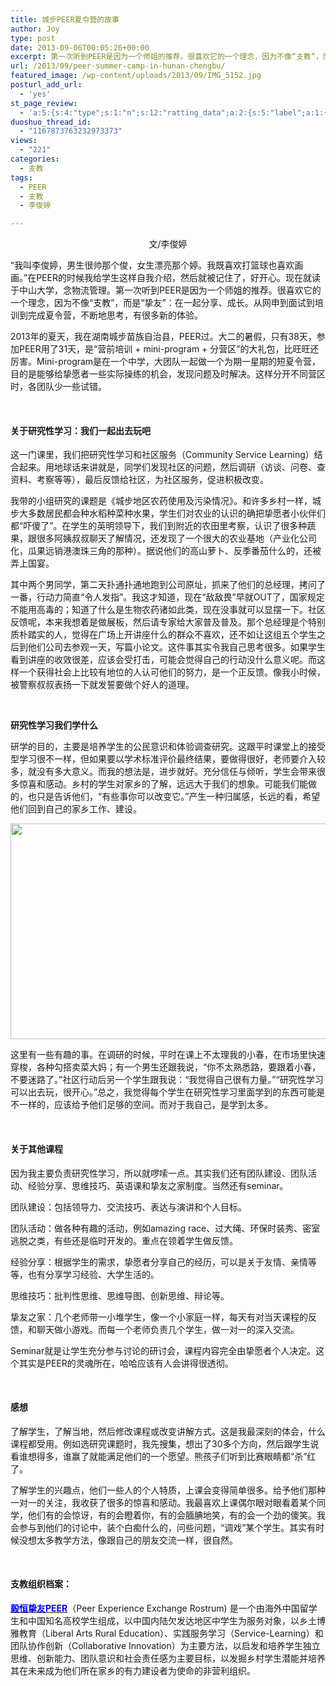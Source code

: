 ```yaml
---
title: 城步PEER夏令营的故事
author: Joy
type: post
date: 2013-09-06T00:05:26+00:00
excerpt: 第一次听到PEER是因为一个师姐的推荐。很喜欢它的一个理念，因为不像“支教”，而是“挚友”：在一起分享、成长。从网申到面试到培训到完成夏令营，不断地思考，有很多新的体验。
url: /2013/09/peer-summer-camp-in-hunan-chengbu/
featured_image: /wp-content/uploads/2013/09/IMG_5152.jpg
posturl_add_url:
  - 'yes'
st_page_review:
  - 'a:5:{s:4:"type";s:1:"n";s:12:"ratting_data";a:2:{s:5:"label";a:1:{i:0;s:0:"";}s:5:"score";a:1:{i:0;s:1:"0";}}s:7:"postion";s:2:"tl";s:5:"title";s:0:"";s:11:"score_label";s:0:"";}'
duoshuo_thread_id:
  - "1167873763232973373"
views:
  - "221"
categories:
  - 支教
tags:
  - PEER
  - 支教
  - 李俊婷

---
```

<p style="text-align: center;">
  文/李俊婷
</p>

“我叫李俊婷，男生很帅那个俊，女生漂亮那个婷。我既喜欢打篮球也喜欢画画。”在PEER的时候我给学生这样自我介绍，然后就被记住了，好开心。现在就读于中山大学，念物流管理。第一次听到PEER是因为一个师姐的推荐。很喜欢它的一个理念，因为不像“支教”，而是“挚友”：在一起分享、成长。从网申到面试到培训到完成夏令营，不断地思考，有很多新的体验。

2013年的夏天，我在湖南城步苗族自治县，PEER过。大二的暑假，只有38天，参加PEER用了31天，是“营前培训 + mini-program + 分营区”的大礼包，比旺旺还厉害。Mini-program是在一个中学，大团队一起做一个为期一星期的短夏令营，目的是能够给挚愿者一些实际操练的机会，发现问题及时解决。这样分开不同营区时，各团队少一些试错。

&nbsp;

#### **关于研究性学习：我们一起出去玩吧**

这一门课里，我们把研究性学习和社区服务（Community Service Learning）结合起来。用地球话来讲就是，同学们发现社区的问题，然后调研（访谈、问卷、查资料、考察等等），最后反馈给社区，为社区服务，促进积极改变。

我带的小组研究的课题是《城步地区农药使用及污染情况》。和许多乡村一样，城步大多数居民都会种水稻种菜种水果，学生们对农业的认识的确把挚愿者小伙伴们都“吓傻了”。在学生的英明领导下，我们到附近的农田里考察，认识了很多种蔬果，跟很多阿姨叔叔聊天了解情况，还发现了一个很大的农业基地（产业化公司化，瓜果远销港澳珠三角的那种）。据说他们的高山萝卜、反季番茄什么的，还被弄上国宴。

其中两个男同学，第二天扑通扑通地跑到公司原址，抓来了他们的总经理，拷问了一番，行动力简直“令人发指”。我这才知道，现在“敌敌畏”早就OUT了，国家规定不能用高毒的；知道了什么是生物农药诸如此类，现在没事就可以显摆一下。社区反馈呢，本来我想着是做展板，然后请专家给大家普及普及。那个总经理是个特别质朴踏实的人，觉得在广场上开讲座什么的群众不喜欢，还不如让这组五个学生之后到他们公司去参观一天，写篇小论文。这件事其实令我自己思考很多。如果学生看到讲座的收效很差，应该会受打击，可能会觉得自己的行动没什么意义呢。而这样一个获得社会上比较有地位的人认可他们的努力，是一个正反馈。像我小时候，被警察叔叔表扬一下就发誓要做个好人的道理。

&nbsp;

**研究性学习我们学什么**

研学的目的，主要是培养学生的公民意识和体验调查研究。这跟平时课堂上的接受型学习很不一样，但如果要以学术标准评价最终结果，要做得很好，老师要介入较多，就没有多大意义。而我的想法是，进步就好。充分信任与倾听，学生会带来很多惊喜和感动。乡村的学生对家乡的了解，远远大于我们的想象。可能我们能做的，也只是告诉他们，“有些事你可以改变它。”产生一种归属感，长远的看，希望他们回到自己的家乡工作、建设。

<img class="alignnone" alt="" src="http://pic.yupoo.com/chenluaihr_v/D8mqMvN2/S2wkz.jpg" width="518" height="345" /> 

这里有一些有趣的事。在调研的时候，平时在课上不太理我的小春，在市场里快速穿梭，各种勾搭卖菜大妈；有一个男生还跟我说，“你不太熟悉路，要跟着小春，不要迷路了。”社区行动后另一个学生跟我说：“我觉得自己很有力量。”“研究性学习可以出去玩，很开心。”总之，我觉得每个学生在研究性学习里面学到的东西可能是不一样的，应该给予他们足够的空间。而对于我自己，是学到太多。

&nbsp;

#### **关于其他课程**

因为我主要负责研究性学习，所以就啰嗦一点。其实我们还有团队建设、团队活动、经验分享、思维技巧、英语课和挚友之家制度。当然还有seminar。

团队建设：包括领导力、交流技巧、表达与演讲和个人目标。

团队活动：做各种有趣的活动，例如amazing race、过大绳、环保时装秀、密室逃脱之类，有些还是临时开发的。重点在领着学生做反馈。

经验分享：根据学生的需求，挚愿者分享自己的经历，可以是关于友情、亲情等等，也有分享学习经验、大学生活的。

思维技巧：批判性思维、思维导图、创新思维、辩论等。

挚友之家：几个老师带一小堆学生，像一个小家庭一样，每天有对当天课程的反馈，和聊天做小游戏。而每一个老师负责几个学生，做一对一的深入交流。

Seminar就是让学生充分参与讨论的研讨会，课程内容完全由挚愿者个人决定。这个其实是PEER的灵魂所在，哈哈应该有人会讲得很透彻。

&nbsp;

#### **感想**

了解学生，了解当地，然后修改课程或改变讲解方式。这是我最深刻的体会，什么课程都受用。例如选研究课题时，我先搜集，想出了30多个方向，然后跟学生说看谁想得多，谁赢了就能满足他们的一个愿望。熊孩子们听到比赛眼睛都“杀”红了。

了解学生的兴趣点，他们一些人的个人特质，上课会变得简单很多。给予他们那种一对一的关注，我收获了很多的惊喜和感动。我最喜欢上课偶尔眼对眼看着某个同学，他们有的会惊讶，有的会瞪着你，有的会腼腆地笑，有的会一个劲的傻笑。我会参与到他们的讨论中，装个白痴什么的，问些问题，“调戏”某个学生。其实有时候没想太多教学方法，像跟自己的朋友交流一样，很自然。

&nbsp;

#### **支教组织档案：**

<span style="color: #0000ff;"><strong><a href="http://cn.peerchina.org/portal.php" target="_blank"><span style="color: #0000ff;">毅恒挚友PEER</span></a></strong></span>（Peer Experience Exchange Rostrum) 是一个由海外中国留学生和中国知名高校学生组成，以中国内陆欠发达地区中学生为服务对象，以乡土博雅教育（Liberal Arts Rural Education）、实践服务学习（Service-Learning）和团队协作创新（Collaborative Innovation）为主要方法，以启发和培养学生独立思维、创新能力、团队意识和社会责任感为主要目标，以发掘乡村学生潜能并培养其在未来成为他们所在家乡的有力建设者为使命的非营利组织。